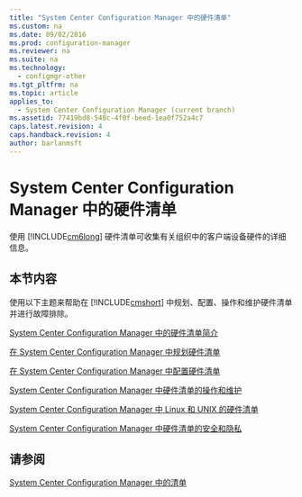 ```yaml
---
title: "System Center Configuration Manager 中的硬件清单"
ms.custom: na
ms.date: 09/02/2016
ms.prod: configuration-manager
ms.reviewer: na
ms.suite: na
ms.technology: 
  - configmgr-other
ms.tgt_pltfrm: na
ms.topic: article
applies_to: 
  - System Center Configuration Manager (current branch)
ms.assetid: 77419bd8-548c-4f0f-beed-1ea0f752a4c7
caps.latest.revision: 4
caps.handback.revision: 4
author: barlanmsft
---
```

# System Center Configuration Manager 中的硬件清单
使用 [!INCLUDE[cm6long](../LocTest/includes/cm6long_md.md)] 硬件清单可收集有关组织中的客户端设备硬件的详细信息。  
  
## 本节内容  
 使用以下主题来帮助在 [!INCLUDE[cmshort](../LocTest/includes/cmshort_md.md)] 中规划、配置、操作和维护硬件清单并进行故障排除。  
  
 [System Center Configuration Manager 中的硬件清单简介](../LocTest/Introduction-to-hardware-inventory-in-System-Center-Configuration-Manager.md)  
  
 [在 System Center Configuration Manager 中规划硬件清单](../LocTest/Planning-for-hardware-inventory-in-System-Center-Configuration-Manager.md)  
  
 [在 System Center Configuration Manager 中配置硬件清单](../LocTest/Configuring-hardware-inventory-in-System-Center-Configuration-Manager.md)  
  
 [System Center Configuration Manager 中硬件清单的操作和维护](../LocTest/Operations-and-maintenance-for-hardware-inventory-in-System-Center-Configuration-Manager.md)  
  
 [System Center Configuration Manager 中 Linux 和 UNIX 的硬件清单](../LocTest/Hardware-inventory-for-Linux-and-UNIX-in-System-Center-Configuration-Manager.md)  
  
 [System Center Configuration Manager 中硬件清单的安全和隐私](../LocTest/Security-and-privacy-for-hardware-inventory-in-System-Center-Configuration-Manager.md)  
  
## 请参阅  
 [System Center Configuration Manager 中的清单](../LocTest/Inventory-in-System-Center-Configuration-Manager.md)